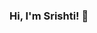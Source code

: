 ### Hi, I'm Srishti! 👋

<!--
**srishti2801/srishti2801** is a ✨ _special_ ✨ repository because its `README.md` (this file) appears on your GitHub profile.

# 💫 About Me:
🎓 I am currently pursuing my **Bachelor's in Computer Science Engineering** <br>   with specializations in **Data Science and Artificial Intelligence**<br>🌱 I am currently learning python<br>🎯 My goal is to contribute to **open source projects**


## 🌐 Socials:
[![Facebook](https://img.shields.io/badge/Facebook-%231877F2.svg?logo=Facebook&logoColor=white)](https://facebook.com/Srishti Mishra) [![Instagram](https://img.shields.io/badge/Instagram-%23E4405F.svg?logo=Instagram&logoColor=white)](https://instagram.com/@_srishti.mishra) 

# 💻 Tech Stack:
![Python](https://img.shields.io/badge/python-3670A0?style=for-the-badge&logo=python&logoColor=ffdd54)
# 📊 GitHub Stats:
![](https://github-readme-stats.vercel.app/api?username=srishti2801&theme=synthwave&hide_border=false&include_all_commits=true&count_private=false)<br/>
![](https://github-readme-streak-stats.herokuapp.com/?user=srishti2801&theme=synthwave&hide_border=false)<br/>
![](https://github-readme-stats.vercel.app/api/top-langs/?username=srishti2801&theme=synthwave&hide_border=false&include_all_commits=true&count_private=false&layout=compact)

### ✍️ Random Dev Quote
![](https://quotes-github-readme.vercel.app/api?type=horizontal&theme=radical)

---
[![](https://visitcount.itsvg.in/api?id=srishti2801&icon=0&color=0)](https://visitcount.itsvg.in)

![Github Activity Graph]
(https://cdn.srishti2801.com/images/cl-0-trqiv-904-gq-0-as-63-xgab-2-dm.jpg)
